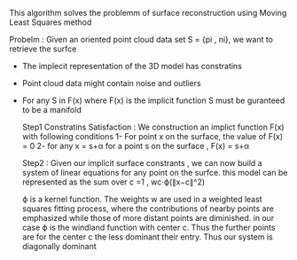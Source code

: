 This algorithm solves the problemm of surface reconstruction using Moving Least Squares method 

Probelm : Given an oriented point cloud data set S = {pi , ni}, we want to retrieve the surfce 
- The implecit representation of the 3D model has constratins
- Point cloud data might contain noise and outliers
- For any S in F(x) where F(x) is the implicit function  S must be guranteed to be a manifold


  Step1 Constratins Satisfaction :
  We construction an implict function F(x) with following conditions
  1- For point x on the surface, the value of F(x)  = 0
  2- for any x = s+α for a point s on the surface , F(x) = s+α

  Step2 :
  Given our implicit surface constrants , we can now build a system of linear equations for any point on the surfce.
  this model can be represented as the sum over c =1 , wc⋅ϕ(∥x−c∥^2)

  ϕ is a kernel function. The weights w are used in a weighted least squares fitting process, where the contributions of nearby points are emphasized while those of more distant points are diminished.
  in our case ϕ is the windland function with center c. Thus the further points are for the center c the less dominant their entry. Thus our system is diagonally dominant

  
